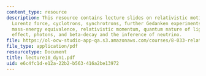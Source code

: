 ```yaml
---
content_type: resource
description: This resource contains lecture slides on relativistic motion in a B field,
  Lorentz force, cyclotrons, synchrotrons, further Gedanken experiments relating to
  mass-energy equivalence, relativistic momentum, quantum nature of light, photoelectric
  effect, photons, and beta-decay and the inference of neutrino.
file: https://ol-ocw-studio-app-qa.s3.amazonaws.com/courses/8-033-relativity-fall-2006/e6c4fc1de12a22b2b563416a2be13972_lecture10_dyn1.pdf
file_type: application/pdf
resourcetype: Document
title: lecture10_dyn1.pdf
uid: e6c4fc1d-e12a-22b2-b563-416a2be13972
---
```

